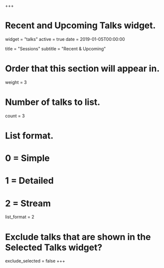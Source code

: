 +++
# Recent and Upcoming Talks widget.
widget = "talks"
active = true
date = 2019-01-05T00:00:00

title = "Sessions"
subtitle = "Recent & Upcoming"

# Order that this section will appear in.
weight = 3

# Number of talks to list.
count = 3

# List format.
#   0 = Simple
#   1 = Detailed
#   2 = Stream
list_format = 2

# Exclude talks that are shown in the Selected Talks widget?
exclude_selected = false
+++

